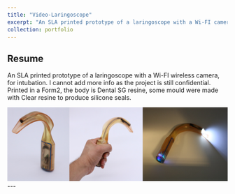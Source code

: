 ```yaml
---
title: "Video-Laringoscope"
excerpt: "An SLA printed prototype of a laringoscope with a Wi-FI camera, for intubation."
collection: portfolio
---
```


## Resume

An SLA printed prototype of a laringoscope with a Wi-FI wireless camera, for intubation. I cannot add more info as the project is still confidential. Printed in a Form2, the body is Dental SG resine, some mould were made with Clear resine to produce silicone seals.

<img src="/images/laringo.png" width="750">
---





